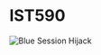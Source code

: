# IST590
![Blue Session Hijack](https://user-images.githubusercontent.com/63311972/83204267-3c2ee680-a100-11ea-8d25-5998b5456c1b.gif)
